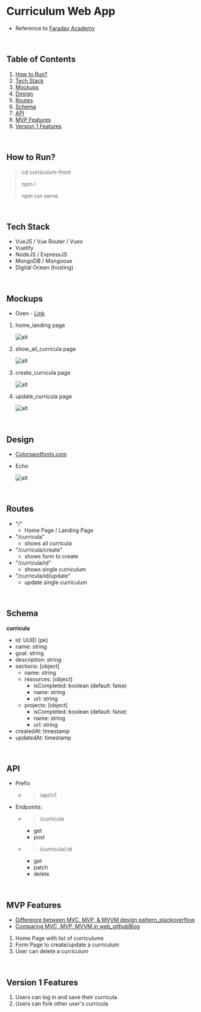 # Curriculum Web App

- Reference to [Faraday Academy](https://www.youtube.com/watch?v=T_NbpN-UmNE&list=PLFBirL3MAv2-c8VpBJMvH8Hci975MLVU1)

<br/>

## Table of Contents

1. [How to Run?](#how-to-run)
2. [Tech Stack](#tech-stack)
3. [Mockups](#mockups)
4. [Design](#design)
5. [Routes](#routes)
6. [Schema](#schema)
7. [API](#api)
8. [MVP Features](#mvp-features)
9. [Version 1 Features](#version-1-features)

<br/>

## How to Run?

> cd curriculum-front
>
> npm i
>
> npm run serve

<br/>

## Tech Stack

- VueJS / Vue Router / Vuex
- Vuetify
- NodeJS / ExpressJS
- MongoDB / Mongoose
- Digital Ocean (hosting)

<br/>

## Mockups

- Oven - [Link](https://ovenapp.io/)

1. home_landing page

   ![alt](./mockups/home_page_landing_page.png)

2. show_all_curricula page

   ![alt](./mockups/show_all_curricula.png)

3. create_curricula page

   ![alt](./mockups/create_curricula.png)

4. update_curricula page

   ![alt](./mockups/update_curricula.png)

<br/>

## Design

- [Colorsandfonts.com](https://www.colorsandfonts.com/index.html)

- Echo

  ![alt](./mockups/Echo.png)

<br/>

## Routes

- "/"
  - Home Page / Landing Page
- "/curricula"
  - shows all curricula
- "/curricula/create"
  - shows form to create
- "/curricula/id"
  - shows single curriculum
- "/curricula/id/update"
  - update single curriculum

<br/>

## Schema

**curricula**

- id: UUID (pk)
- name: string
- goal: string
- description: string
- sections: [object]
  - name: string
  - resources: [object]
    - isCompleted: boolean (default: false)
    - name: string
    - url: string
  - projects: [object]
    - isCompleted: boolean (default: false)
    - name: string
    - url: string
- createdAt: timestamp
- updatedAt: timestamp

<br/>

## API

- Prefix

  - > /api/v1

- Endpoints:

  - > /curricula

    - get
    - post

  - > /curricula/:id

    - get
    - patch
    - delete

<br/>

## MVP Features

- [Difference between MVC, MVP, & MVVM design pattern_stackoverflow](https://stackoverflow.com/questions/19444431/what-is-difference-between-mvc-mvp-mvvm-design-pattern-in-terms-of-coding-c-s)
- [Comparing MVC, MVP, MVVM in web_githubBlog](https://magi82.github.io/android-mvc-mvp-mvvm/)

1. Home Page with list of curriculums
2. Form Page to create/update a curriculum
3. User can delete a curriculum

<br/>

## Version 1 Features

1. Users can log in and save their curricula
2. Users can fork other user's curricula
